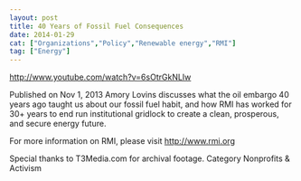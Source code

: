 ```yaml
---
layout: post
title: 40 Years of Fossil Fuel Consequences
date: 2014-01-29
cat: ["Organizations","Policy","Renewable energy","RMI"]
tag: ["Energy"]
---
```


http://www.youtube.com/watch?v=6sOtrGkNLIw  

Published on Nov 1, 2013
Amory Lovins discusses what the oil embargo 40 years ago taught us about our fossil fuel habit, and how RMI has worked for 30+ years to end run institutional gridlock to create a clean, prosperous, and secure energy future.

For more information on RMI, please visit http://www.rmi.org

Special thanks to T3Media.com for archival footage.
Category
Nonprofits & Activism
